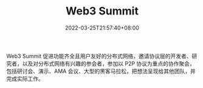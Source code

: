 ﻿---
weight: 
title: "Web3 Summit"
description: "Web3 Summit 促进功能齐全且用户友好的分布式网络，邀请协议层的开发者、研究者，以及对分布式网络有兴趣的参会者，参加以 P2P 协议为重点的协作聚会，包括研讨会、演示、AMA 会议..."
date: 2022-03-25T21:57:40+08:00
lastmod: 2022-03-25T16:45:40+08:00
draft: false
authors: ["Metabd"]
featuredImage: "web3-summit.jpg"
link: ""
tags: ["元宇宙社区","Web3 Summit"]
categories: ["navigation"]
navigation: ["元宇宙社区"]
lightgallery: true
toc: true
pinned: false
recommend: false
recommend1: false
---
Web3 Summit 促进功能齐全且用户友好的分布式网络，邀请协议层的开发者、研究者，以及对分布式网络有兴趣的参会者，参加以 P2P 协议为重点的协作聚会，包括研讨会、演示、AMA 会议、大型的黑客马拉松，把想法呈现给其他团队，并完成实际工作。
